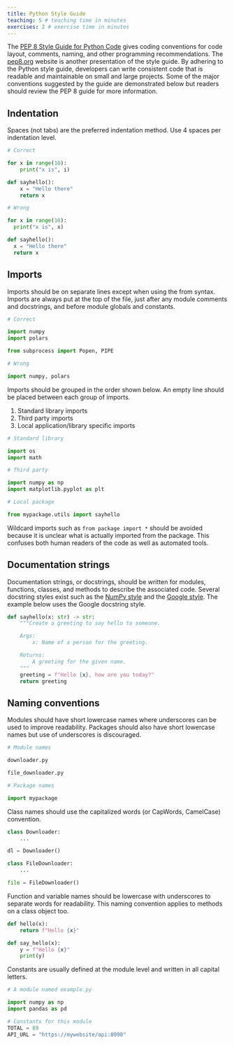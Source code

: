 ```yaml
---
title: Python Style Guide
teaching: 5 # teaching time in minutes
exercises: 2 # exercise time in minutes
---
```


The [PEP 8 Style Guide for Python Code](https://peps.python.org/pep-0008/) gives coding conventions for code layout, comments, naming, and other programming recommendations. The [pep8.org](https://pep8.org/) website is another presentation of the style guide. By adhering to the Python style guide, developers can write consistent code that is readable and maintainable on small and large projects. Some of the major conventions suggested by the guide are demonstrated below but readers should review the PEP 8 guide for more information.

## Indentation

Spaces (not tabs) are the preferred indentation method. Use 4 spaces per indentation level.

```python
# Correct

for x in range(10):
    print("x is", i)

def sayhello():
    x = "Hello there"
    return x

# Wrong

for x in range(10):
  print("x is", x)

def sayhello():
  x = "Hello there"
  return x
```

## Imports

Imports should be on separate lines except when using the from syntax. Imports are always put at the top of the file, just after any module comments and docstrings, and before module globals and constants.

```python
# Correct

import numpy
import polars

from subprocess import Popen, PIPE

# Wrong

import numpy, polars
```

Imports should be grouped in the order shown below. An empty line should be placed between each group of imports.

1. Standard library imports
2. Third party imports
3. Local application/library specific imports

```python
# Standard library

import os
import math

# Third party

import numpy as np
import matplotlib.pyplot as plt

# Local package

from mypackage.utils import sayhello
```

Wildcard imports such as `from package import *` should be avoided because it is unclear what is actually imported from the package. This confuses both human readers of the code as well as automated tools.

## Documentation strings

Documentation strings, or docstrings, should be written for modules, functions, classes, and methods to describe the associated code. Several docstring styles exist such as the [NumPy style](https://numpydoc.readthedocs.io/en/latest/format.html) and the [Google style](https://google.github.io/styleguide/pyguide.html#s3.8-comments-and-docstrings). The example below uses the Google docstring style.

```python
def sayhello(x: str) -> str:
    """Create a greeting to say hello to someone.

    Args:
        x: Name of a person for the greeting.

    Returns:
        A greeting for the given name.
    """
    greeting = f"Hello {x}, how are you today?"
    return greeting
```

## Naming conventions

Modules should have short lowercase names where underscores can be used to improve readability. Packages should also have short lowercase names but use of underscores is discouraged.

```bash
# Module names

downloader.py

file_downloader.py
```

```python
# Package names

import mypackage
```

Class names should use the capitalized words (or CapWords, CamelCase) convention.

```python
class Downloader:
    ...

dl = Downloader()

class FileDownloader:
    ...

file = FileDownloader()
```

Function and variable names should be lowercase with underscores to separate words for readability. This naming convention applies to methods on a class object too.

```python
def hello(x):
    return f"Hello {x}"

def say_hello(x):
    y = f"Hello {x}"
    print(y)
```

Constants are usually defined at the module level and written in all capital letters.

```python
# A module named example.py

import numpy as np
import pandas as pd

# Constants for this module
TOTAL = 89
API_URL = "https://mywebsite/api:8090"
```

